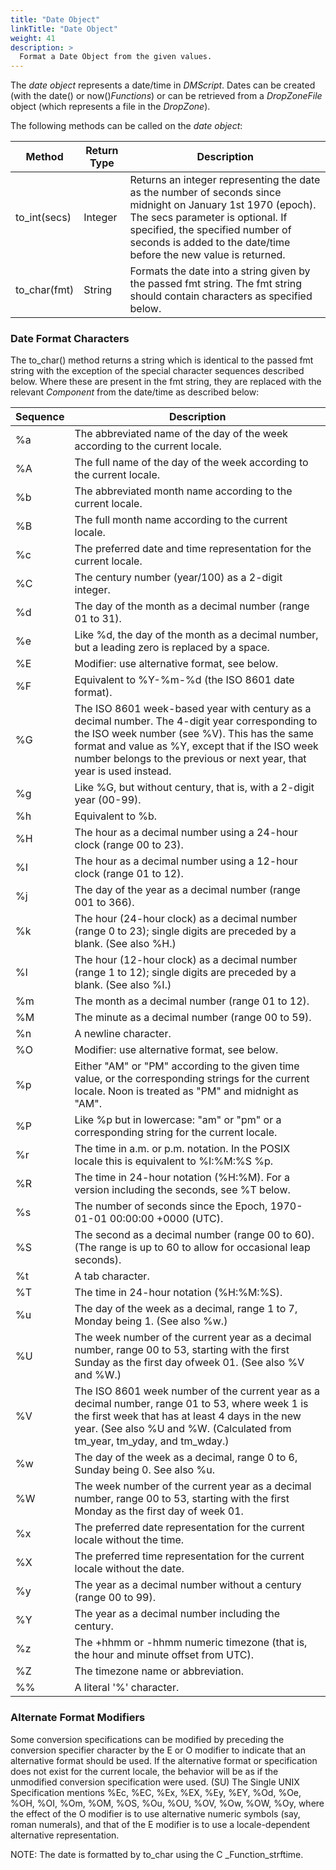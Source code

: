 ```yaml
---
title: "Date Object"
linkTitle: "Date Object"
weight: 41
description: >
  Format a Date Object from the given values.
---
```



The _date object_ represents a date/time in _DMScript_. Dates can be created (with the date() or now()_Functions_) or can be retrieved from a _DropZoneFile_ object (which represents a file in the _DropZone_).

The following methods can be called on the _date object_:

| **Method** | **Return Type** | **Description** |
| --- | --- | --- |
| to\_int(secs) | Integer | Returns an integer representing the date as the number of seconds since midnight on January 1st 1970 (epoch). The secs parameter is optional. If specified, the specified number of seconds is added to the date/time before the new value is returned. |
| to\_char(fmt) | String | Formats the date into a string given by the passed fmt string. The fmt string should contain characters as specified below. |

### Date Format Characters

The to\_char() method returns a string which is identical to the passed fmt string with the exception of the special character sequences described below. Where these are present in the fmt string, they are replaced with the relevant _Component_ from the date/time as described below:

| **Sequence** | **Description** |
| --- | --- |
| %a | The abbreviated name of the day of the week according to the current locale. |
| %A | The full name of the day of the week according to the current locale. |
| %b | The abbreviated month name according to the current locale. |
| %B | The full month name according to the current locale. |
| %c | The preferred date and time representation for the current locale. |
| %C | The century number (year/100) as a 2-digit integer. |
| %d | The day of the month as a decimal number (range 01 to 31). |
| %e | Like %d, the day of the month as a decimal number, but a leading zero is replaced by a space. |
| %E | Modifier: use alternative format, see below. |
| %F | Equivalent to %Y-%m-%d (the ISO 8601 date format). |
| %G | The ISO 8601 week-based year with century as a decimal number. The 4-digit year corresponding to the ISO week number (see %V). This has the same format and value as %Y, except that if the ISO week number belongs to the previous or next year, that year is used instead. |
| %g | Like %G, but without century, that is, with a 2-digit year (00-99). |
| %h | Equivalent to %b. |
| %H | The hour as a decimal number using a 24-hour clock (range 00 to 23). |
| %I | The hour as a decimal number using a 12-hour clock (range 01 to 12). |
| %j | The day of the year as a decimal number (range 001 to 366). |
| %k | The hour (24-hour clock) as a decimal number (range 0 to 23); single digits are preceded by a blank. (See also %H.) |
| %l | The hour (12-hour clock) as a decimal number (range 1 to 12); single digits are preceded by a blank. (See also %I.) |
| %m | The month as a decimal number (range 01 to 12). |
| %M | The minute as a decimal number (range 00 to 59). |
| %n | A newline character. |
| %O | Modifier: use alternative format, see below. |
| %p | Either "AM" or "PM" according to the given time value, or the corresponding strings for the current locale. Noon is treated as "PM" and midnight as "AM". |
| %P | Like %p but in lowercase: "am" or "pm" or a corresponding string for the current locale. |
| %r | The time in a.m. or p.m. notation. In the POSIX locale this is equivalent to %I:%M:%S %p. |
| %R | The time in 24-hour notation (%H:%M). For a version including the seconds, see %T below. |
| %s | The number of seconds since the Epoch, 1970-01-01 00:00:00 +0000 (UTC). |
| %S | The second as a decimal number (range 00 to 60). (The range is up to 60 to allow for occasional leap seconds). |
| %t | A tab character. |
| %T | The time in 24-hour notation (%H:%M:%S). |
| %u | The day of the week as a decimal, range 1 to 7, Monday being 1. (See also %w.) |
| %U | The week number of the current year as a decimal number, range 00 to 53, starting with the first Sunday as the first day ofweek 01. (See also %V and %W.) |
| %V | The ISO 8601 week number of the current year as a decimal number, range 01 to 53, where week 1 is the first week that has at least 4 days in the new year. (See also %U and %W. (Calculated from tm\_year, tm\_yday, and tm\_wday.) |
| %w | The day of the week as a decimal, range 0 to 6, Sunday being 0. See also %u. |
| %W | The week number of the current year as a decimal number, range 00 to 53, starting with the first Monday as the first day of week 01. |
| %x | The preferred date representation for the current locale without the time. |
| %X | The preferred time representation for the current locale without the date. |
| %y | The year as a decimal number without a century (range 00 to 99). |
| %Y | The year as a decimal number including the century. |
| %z | The +hhmm or -hhmm numeric timezone (that is, the hour and minute offset from UTC). |
| %Z | The timezone name or abbreviation. |
| %% | A literal '%' character. |

### Alternate Format Modifiers

Some conversion specifications can be modified by preceding the conversion specifier character by the E or O modifier to indicate that an alternative format should be used. If the alternative format or specification does not exist for the current locale, the behavior will be as if the unmodified conversion specification were used. (SU) The Single UNIX Specification mentions %Ec, %EC, %Ex, %EX, %Ey, %EY, %Od, %Oe, %OH, %OI, %Om, %OM, %OS, %Ou, %OU, %OV, %Ow, %OW, %Oy, where the effect of the O modifier is to use alternative numeric symbols (say, roman numerals), and that of the E modifier is to use a locale-dependent alternative representation.

NOTE: The date is formatted by to\_char using the C _Function_strftime.
